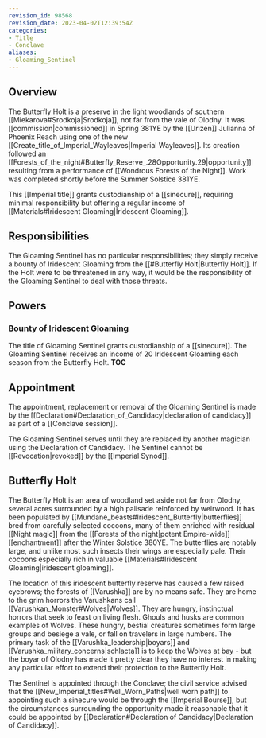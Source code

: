 ```yaml
---
revision_id: 98568
revision_date: 2023-04-02T12:39:54Z
categories:
- Title
- Conclave
aliases:
- Gloaming_Sentinel
---
```



## Overview
The Butterfly Holt is a preserve in the light woodlands of southern [[Miekarova#Srodkoja|Srodkoja]], not far from the vale of Olodny. It was [[commission|commissioned]] in Spring 381YE by the [[Urizen]] Julianna of Phoenix Reach using one of the new [[Create_title_of_Imperial_Wayleaves|Imperial Wayleaves]]. Its creation followed an [[Forests_of_the_night#Butterfly_Reserve_.28Opportunity.29|opportunity]] resulting from a performance of [[Wondrous Forests of the Night]]. Work was completed shortly before the Summer Solstice 381YE.

This [[Imperial title]] grants custodianship of a [[sinecure]], requiring minimal responsibility but offering a regular income of [[Materials#Iridescent Gloaming|Iridescent Gloaming]]. 
## Responsibilities
The Gloaming Sentinel has no particular responsibilities; they simply receive a bounty of Iridescent Gloaming from the [[#Butterfly Holt|Butterfly Holt]]. If the Holt were to be threatened in any way, it would be the responsibility of the Gloaming Sentinel to deal with those threats.

## Powers
### Bounty of Iridescent Gloaming
The title of Gloaming Sentinel grants custodianship of a [[sinecure]]. The Gloaming Sentinel receives an income of 20 Iridescent Gloaming each season from the Butterfly Holt.
__TOC__
## Appointment
The appointment, replacement or removal of the Gloaming Sentinel is made by the [[Declaration#Declaration_of_Candidacy|declaration of candidacy]] as part of a [[Conclave session]].

The Gloaming Sentinel serves until they are replaced by another magician using the Declaration of Candidacy. The Sentinel cannot be [[Revocation|revoked]] by the [[Imperial Synod]].
## Butterfly Holt
The Butterfly Holt is an area of woodland set aside not far from Olodny, several acres surrounded by a high palisade reinforced by weirwood. It has been populated by [[Mundane_beasts#Iridescent_Butterfly|butterflies]] bred from carefully selected cocoons, many of them enriched with residual [[Night magic]] from the [[Forests of the night|potent Empire-wide]] [[enchantment]] after the Winter Solstice 380YE. The butterflies are notably large, and unlike most such insects their wings are especially pale. Their cocoons especially rich in valuable [[Materials#Iridescent Gloaming|iridescent gloaming]].

The location of this iridescent butterfly reserve has caused a few raised eyebrows; the forests of [[Varushka]] are by no means safe. They are home to the grim horrors the Varushkans call [[Varushkan_Monster#Wolves|Wolves]]. They are hungry, instinctual horrors that seek to feast on living flesh. Ghouls and husks are common examples of Wolves. These hungry, bestial creatures sometimes form large groups and besiege a vale, or fall on travelers in large numbers. The primary task of the [[Varushka_leadership|boyars]] and [[Varushka_military_concerns|schlacta]] is to keep the Wolves at bay - but the boyar of Olodny has made it pretty clear they have no interest in making any particular effort to extend their protection to the Butterfly Holt.

The Sentinel is appointed through the Conclave; the civil service advised that the [[New_Imperial_titles#Well_Worn_Paths|well worn path]] to appointing such a sinecure would be through the [[Imperial Bourse]], but the circumstances surrounding the opportunity made it reasonable that it could be appointed by [[Declaration#Declaration of Candidacy|Declaration of Candidacy]].


